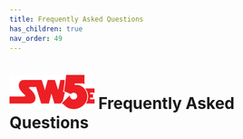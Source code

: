 ```yaml
---
title: Frequently Asked Questions
has_children: true
nav_order: 49
---
```


# <img src='../zzImages/sw5e-logo.png' style= 'float:bottom; width:150px;'> **Frequently Asked Questions**